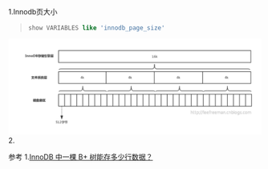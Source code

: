 1.Innodb页大小
>```sql
>show VARIABLES like 'innodb_page_size'
>```

![](https://github.com/Jerry-Lee618/cs/blob/main/resources/pics/innodb-page.png)
2.




参考
1.[InnoDB 中一棵 B+ 树能存多少行数据？](https://mp.weixin.qq.com/s/IHdsLjoF8RLyDOYvfor81A)
